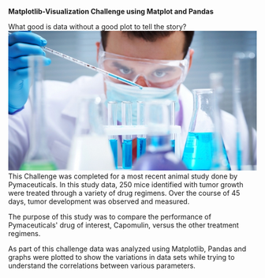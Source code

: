 **Matplotlib-Visualization Challenge using Matplot and Pandas**

What good is data without a good plot to tell the story?
![](Pymaceuticals/Data/Laboratory.jpg)
This Challenge was completed for a most recent animal study done by Pymaceuticals. In this study data, 250 mice identified with tumor growth were treated through a variety of drug regimens. Over the course of 45 days, tumor development was observed and measured.

The purpose of this study was to compare the performance of Pymaceuticals' drug of interest, Capomulin, versus the other treatment regimens.

As part of this challenge data was analyzed using Matplotlib, Pandas and graphs were plotted to show the variations in data sets while trying to understand the correlations between various parameters.
